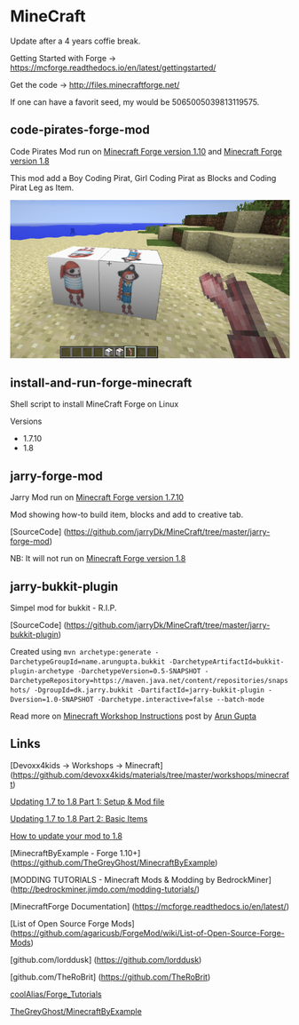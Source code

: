 MineCraft
=========

Update after a 4 years coffie break.


Getting Started with Forge -> https://mcforge.readthedocs.io/en/latest/gettingstarted/

Get the code -> http://files.minecraftforge.net/



If one can have a favorit seed, my would be 5065005039813119575.

code-pirates-forge-mod
---

Code Pirates Mod run on [Minecraft Forge version 1.10](http://files.minecraftforge.net/maven/net/minecraftforge/forge/index_1.10.html) and [Minecraft Forge version 1.8](http://files.minecraftforge.net/minecraftforge/1.8)

This mod add a Boy Coding Pirat, Girl Coding Pirat as Blocks and Coding Pirat Leg as Item.

![CodePiratsMod](https://raw.githubusercontent.com/jarryDk/MineCraft/master/code-pirates-forge-mod/images/CodePiratsMod.png)

install-and-run-forge-minecraft
---

Shell script to install MineCraft Forge on Linux

Versions

- 1.7.10
- 1.8 

jarry-forge-mod
---

Jarry Mod run on  [Minecraft Forge version 1.7.10](http://files.minecraftforge.net/minecraftforge)

Mod showing how-to build item, blocks and add to creative tab.

[SourceCode] (https://github.com/jarryDk/MineCraft/tree/master/jarry-forge-mod)

NB: It will not run on [Minecraft Forge version 1.8](http://files.minecraftforge.net/minecraftforge/1.8)

jarry-bukkit-plugin
---

Simpel mod for bukkit - R.I.P.

[SourceCode] (https://github.com/jarryDk/MineCraft/tree/master/jarry-bukkit-plugin)

Created using
`mvn archetype:generate -DarchetypeGroupId=name.arungupta.bukkit -DarchetypeArtifactId=bukkit-plugin-archetype -DarchetypeVersion=0.5-SNAPSHOT -DarchetypeRepository=https://maven.java.net/content/repositories/snapshots/ -DgroupId=dk.jarry.bukkit -DartifactId=jarry-bukkit-plugin -Dversion=1.0-SNAPSHOT -Darchetype.interactive=false --batch-mode`

Read more on [Minecraft Workshop Instructions](https://java4kids.java.net/minecraft-workshop/mar2013/steps.html) post by  [Arun Gupta](https://twitter.com/arungupta)

Links
---

[Devoxx4kids -> Workshops -> Minecraft] (https://github.com/devoxx4kids/materials/tree/master/workshops/minecraft)

[Updating 1.7 to 1.8 Part 1: Setup & Mod file](http://www.wuppy29.com/minecraft/1-8-tutorial/updating-1-7-to-1-8-part-1-setup-mod-file/#sthash.nU3o5lgg.dpbs)

[Updating 1.7 to 1.8 Part 2: Basic Items](http://www.wuppy29.com/minecraft/1-8-tutorial/updating-1-7-to-1-8-part-2-basic-items/#sthash.l5cvjfH8.dpbs)

[How to update your mod to 1.8](http://www.minecraftforge.net/forum/index.php/topic,24263.0.html)

[MinecraftByExample - Forge 1.10+] (https://github.com/TheGreyGhost/MinecraftByExample)

[MODDING TUTORIALS - Minecraft Mods &amp; Modding by BedrockMiner] (http://bedrockminer.jimdo.com/modding-tutorials/)

[MinecraftForge Documentation] (https://mcforge.readthedocs.io/en/latest/)

[List of Open Source Forge Mods] (https://github.com/agaricusb/ForgeMod/wiki/List-of-Open-Source-Forge-Mods)

[github.com/lorddusk] (https://github.com/lorddusk)

[github.com/TheRoBrit] (https://github.com/TheRoBrit)

[coolAlias/Forge_Tutorials](https://github.com/coolAlias/Forge_Tutorials)

[TheGreyGhost/MinecraftByExample](https://github.com/TheGreyGhost/MinecraftByExample)
